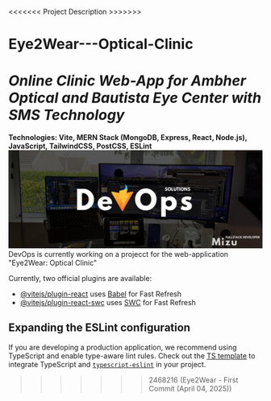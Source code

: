 <<<<<<< Project Description >>>>>>>
# Eye2Wear---Optical-Clinic
_Online Clinic Web-App for Ambher Optical and Bautista Eye Center with SMS Technology_
=======
**Technologies: Vite, MERN Stack (MongoDB, Express, React, Node.js), JavaScript, TailwindCSS, PostCSS, ESLint**
![App Screenshot](src/assets/images/DevOpscover.png)
DevOps is currently working on a projecct for the web-application "Eye2Wear: Optical Clinic"









Currently, two official plugins are available:

- [@vitejs/plugin-react](https://github.com/vitejs/vite-plugin-react/blob/main/packages/plugin-react/README.md) uses [Babel](https://babeljs.io/) for Fast Refresh
- [@vitejs/plugin-react-swc](https://github.com/vitejs/vite-plugin-react-swc) uses [SWC](https://swc.rs/) for Fast Refresh

## Expanding the ESLint configuration

If you are developing a production application, we recommend using TypeScript and enable type-aware lint rules. Check out the [TS template](https://github.com/vitejs/vite/tree/main/packages/create-vite/template-react-ts) to integrate TypeScript and [`typescript-eslint`](https://typescript-eslint.io) in your project.
>>>>>>> 2468216 (Eye2Wear - First Commit (April 04, 2025))
